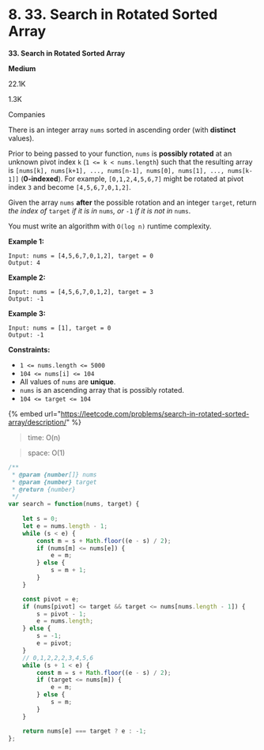 # 8. 33. Search in Rotated Sorted Array

**33. Search in Rotated Sorted Array**

**Medium**

22.1K

1.3K

Companies

There is an integer array `nums` sorted in ascending order (with **distinct** values).

Prior to being passed to your function, `nums` is **possibly rotated** at an unknown pivot index `k` (`1 <= k < nums.length`) such that the resulting array is `[nums[k], nums[k+1], ..., nums[n-1], nums[0], nums[1], ..., nums[k-1]]` (**0-indexed**). For example, `[0,1,2,4,5,6,7]` might be rotated at pivot index `3` and become `[4,5,6,7,0,1,2]`.

Given the array `nums` **after** the possible rotation and an integer `target`, return _the index of_ `target` _if it is in_ `nums`_, or_ `-1` _if it is not in_ `nums`.

You must write an algorithm with `O(log n)` runtime complexity.

**Example 1:**

```
Input: nums = [4,5,6,7,0,1,2], target = 0
Output: 4

```

**Example 2:**

```
Input: nums = [4,5,6,7,0,1,2], target = 3
Output: -1

```

**Example 3:**

```
Input: nums = [1], target = 0
Output: -1

```

**Constraints:**

* `1 <= nums.length <= 5000`
* `104 <= nums[i] <= 104`
* All values of `nums` are **unique**.
* `nums` is an ascending array that is possibly rotated.
* `104 <= target <= 104`



{% embed url="https://leetcode.com/problems/search-in-rotated-sorted-array/description/" %}

> time: O(n)

> space: O(1)

```jsx
/**
 * @param {number[]} nums
 * @param {number} target
 * @return {number}
 */
var search = function(nums, target) {
    
    let s = 0;
    let e = nums.length - 1;
    while (s < e) {
        const m = s + Math.floor((e - s) / 2);
        if (nums[m] <= nums[e]) {
            e = m;
        } else {
            s = m + 1;
        }
    }

    const pivot = e;
    if (nums[pivot] <= target && target <= nums[nums.length - 1]) {
        s = pivot - 1;
        e = nums.length;
    } else {
        s = -1;
        e = pivot;
    }
    // 0,1,2,2,2,3,4,5,6
    while (s + 1 < e) {
        const m = s + Math.floor((e - s) / 2);
        if (target <= nums[m]) {
            e = m;
        } else {
            s = m;
        }
    }

    return nums[e] === target ? e : -1;
};
```
